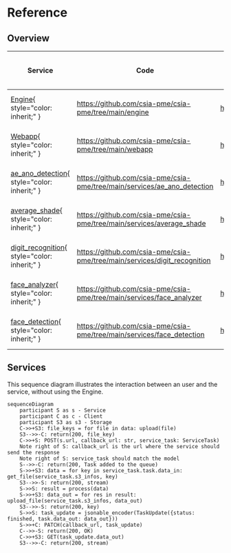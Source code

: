 # Reference

## Overview

| Service                                                               | Code                                                                          | URL when run locally with minikube    | URL when deployed on Fribourg's Kubernetes                    |
| --------------------------------------------------------------------- | ----------------------------------------------------------------------------- | ------------------------------------- | ------------------------------------------------------------- |
| [Engine](./engine.md){ style="color: inherit;" }                          | <https://github.com/csia-pme/csia-pme/tree/main/engine>                       | <http://localhost:8080/docs>          | <https://engine-csia-pme.kube.isc.heia-fr.ch/docs>            |
| [Webapp](./webapp.md){ style="color: inherit;" }                          | <https://github.com/csia-pme/csia-pme/tree/main/webapp>                       | <http://localhost:8181/docs>          | <https://webapp-csia-pme.kube.isc.heia-fr.ch/docs>            |
| [ae_ano_detection](./ae-ano-detection.md){ style="color: inherit;" }      | <https://github.com/csia-pme/csia-pme/tree/main/services/ae_ano_detection>    | <http://localhost:8282/docs>          | <https://ae-ano-detection-csia-pme.kube.isc.heia-fr.ch/docs>  |
| [average_shade](./average-shade.md){ style="color: inherit;" }            | <https://github.com/csia-pme/csia-pme/tree/main/services/average_shade>       | <http://localhost:8383/docs>          | <https://average-shade-csia-pme.kube.isc.heia-fr.ch/docs>     |
| [digit_recognition](./digit-recognition.md){ style="color: inherit;" }    | <https://github.com/csia-pme/csia-pme/tree/main/services/digit_recognition>   | <http://localhost:8484/docs>          | <https://digit-recognition-csia-pme.kube.isc.heia-fr.ch/docs> |
| [face_analyzer](./face-analyzer.md){ style="color: inherit;" }            | <https://github.com/csia-pme/csia-pme/tree/main/services/face_analyzer>       | <http://localhost:8585/docs>          | <https://face-analyzer-csia-pme.kube.isc.heia-fr.ch/docs>     |
| [face_detection](./face-detection.md){ style="color: inherit;" }          | <https://github.com/csia-pme/csia-pme/tree/main/services/face_detection>      | <http://localhost:8686/docs>         | <https://face-detection-csia-pme.kube.isc.heia-fr.ch/docs>    |

## Services

This sequence diagram illustrates the interaction between an user and the service, without using the Engine.

```mermaid
sequenceDiagram
    participant S as s - Service
    participant C as c - Client
    participant S3 as s3 - Storage
    C->>+S3: file_keys = for file in data: upload(file)
    S3-->>-C: return(200, file_key)
    C->>+S: POST(s.url, callback_url: str, service_task: ServiceTask)
    Note right of S: callback_url is the url where the service should send the response
    Note right of S: service_task should match the model
    S-->>-C: return(200, Task added to the queue)
    S->>+S3: data = for key in service_task.task.data_in: get_file(service_task.s3_infos, key)
    S3-->>-S: return(200, stream)
    S->>S: result = process(data)
    S->>+S3: data_out = for res in result: upload_file(service_task.s3_infos, data_out)
    S3-->>-S: return(200, key)
    S->>S: task_update = jsonable_encoder(TaskUpdate({status: finished, task.data_out: data_out}))
    S->>+C: PATCH(callback_url, task_update)
    C-->>-S: return(200, OK)
    C->>+S3: GET(task_update.data_out)
    S3-->>-C: return(200, stream)
```
